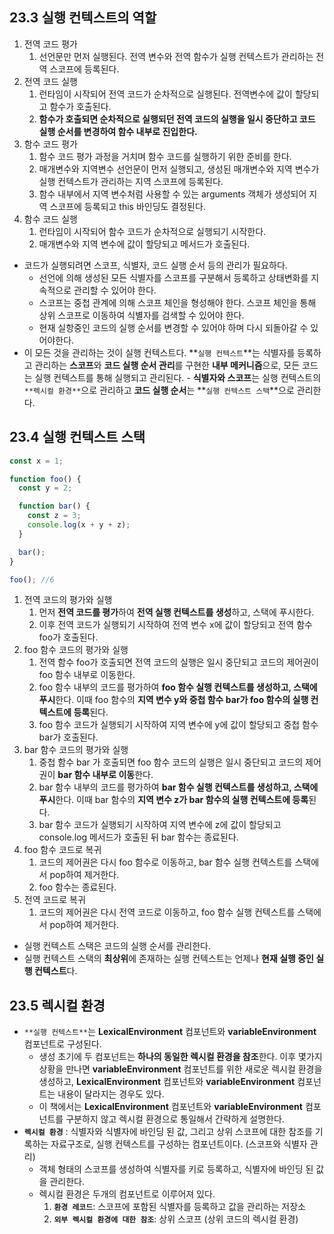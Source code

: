 ## 23.3 실행 컨텍스트의 역할

1. 전역 코드 평가
   1. 선언문만 먼저 실행된다. 전역 변수와 전역 함수가 실행 컨텍스트가 관리하는 전역 스코프에 등록된다.
2. 전역 코드 실행
   1. 런타임이 시작되어 전역 코드가 순차적으로 실행된다. 전역변수에 값이 할당되고 함수가 호출된다.
   2. **함수가 호출되면 순차적으로 실행되던 전역 코드의 실행을 일시 중단하고 코드 실행 순서를 변경하여 함수 내부로 진입한다.**
3. 함수 코드 평가
   1. 함수 코드 평가 과정을 거치며 함수 코드를 실행하기 위한 준비를 한다.
   2. 매개변수와 지역변수 선언문이 먼저 실행되고, 생성된 매개변수와 지역 변수가 실행 컨텍스트가 관리하는 지역 스코프에 등록된다.
   3. 함수 내부에서 지역 변수처럼 사용할 수 있는 arguments 객체가 생성되어 지역 스코프에 등록되고 this 바인딩도 결정된다.
4. 함수 코드 실행
   1. 런타임이 시작되어 함수 코드가 순차적으로 실행되기 시작한다.
   2. 매개변수와 지역 변수에 값이 할당되고 메서드가 호출된다.

- 코드가 실행되려면 스코프, 식별자, 코드 실행 순서 등의 관리가 필요하다.
  - 선언에 의해 생성된 모든 식별자를 스코프를 구분해서 등록하고 상태변화를 지속적으로 관리할 수 있어야 한다.
  - 스코프는 중첩 관계에 의해 스코프 체인을 형성해야 한다. 스코프 체인을 통해 상위 스코프로 이동하여 식별자를 검색할 수 있어야 한다.
  - 현재 실항중인 코드의 실행 순서를 변경할 수 있어야 하며 다시 되돌아갈 수 있어야한다.
- 이 모든 것을 관리하는 것이 실행 컨텍스트다.
  **`실행 컨텍스트`**는 식별자를 등록하고 관리하는 **스코프**와 **코드 실행 순서 관리**를 구현한 **내부 메커니즘**으로, 모든 코드는 실행 컨텍스트를 통해 실행되고 관리된다. - **식별자와 스코프**는 실행 컨텍스트의 `**렉시컬 환경**`으로 관리하고
  **코드 실행 순서**는 **`실행 컨텍스트 스택`**으로 관리한다.

## 23.4 실행 컨텍스트 스택

```jsx
const x = 1;

function foo() {
  const y = 2;

  function bar() {
    const z = 3;
    console.log(x + y + z);
  }

  bar();
}

foo(); //6
```

1. 전역 코드의 평가와 실행
   1. 먼저 **전역 코드를 평가**하여 **전역 실행 컨텍스트를 생성**하고, 스택에 푸시한다.
   2. 이후 전역 코드가 실행되기 시작하여 전역 변수 x에 값이 할당되고 전역 함수 foo가 호출된다.
2. foo 함수 코드의 평가와 실행
   1. 전역 함수 foo가 호출되면 전역 코드의 실행은 일시 중단되고 코드의 제어권이 foo 함수 내부로 이동한다.
   2. foo 함수 내부의 코드를 평가하여 **foo 함수 실행 컨텍스트를 생성하고, 스택에 푸시**한다.
      이때 foo 함수의 **지역 변수 y와 중첩 함수 bar가 foo 함수의 실행 컨텍스트에 등록**된다.
   3. foo 함수 코드가 실행되기 시작하여 지역 변수에 y에 값이 할당되고 중첩 함수 bar가 호출된다.
3. bar 함수 코드의 평가와 실행
   1. 중첩 함수 bar 가 호출되면 foo 함수 코드의 실행은 일시 중단되고 코드의 제어권이 **bar 함수 내부로 이동**한다.
   2. bar 함수 내부의 코드를 평가하여 **bar 함수 실행 컨텍스트를 생성하고, 스택에 푸시**한다.
      이때 bar 함수의 **지역 변수 z가 bar 함수의 실행 컨텍스트에 등록**된다.
   3. bar 함수 코드가 실행되기 시작하여 지역 변수에 z에 값이 할당되고 console.log 메서드가 호출된 뒤 bar 함수는 종료된다.
4. foo 함수 코드로 복귀
   1. 코드의 제어권은 다시 foo 함수로 이동하고, bar 함수 실행 컨텍스트를 스택에서 pop하여 제거한다.
   2. foo 함수는 종료된다.
5. 전역 코드로 복귀
   1. 코드의 제어권은 다시 전역 코드로 이동하고, foo 함수 실행 컨텍스트를 스택에서 pop하여 제거한다.

- 실행 컨텍스트 스택은 코드의 실행 순서를 관리한다.
- 실행 컨텍스트 스택의 **최상위**에 존재하는 실행 컨텍스트는 언제나 **현재 실행 중인 실행 컨텍스트**다.

## 23.5 렉시컬 환경

- `**실행 컨텍스트**`는 **LexicalEnvironment** 컴포넌트와 **variableEnvironment** 컴포넌트로 구성된다.
  - 생성 초기에 두 컴포넌트는 **하나의 동일한 렉시컬 환경을 참조**한다.
    이후 몇가지 상황을 만나면 **variableEnvironment** 컴포넌트를 위한 새로운 렉시컬 환경을 생성하고, **LexicalEnvironment** 컴포넌트와 **variableEnvironment** 컴포넌트는 내용이 달라지는 경우도 있다.
  - 이 책에서는 **LexicalEnvironment** 컴포넌트와 **variableEnvironment** 컴포넌트를 구분하지 않고 렉시컬 환경으로 통일해서 간략하게 설명한다.
- **`렉시컬 환경`** : 식별자와 식별자에 바인딩 된 값, 그리고 상위 스코프에 대한 참조를 기록하는 자료구조로, 실행 컨텍스트를 구성하는 컴포넌트이다. (스코프와 식별자 관리)
  - 객체 형태의 스코프를 생성하여 식별자를 키로 등록하고, 식별자에 바인딩 된 값을 관리한다.
  - 렉시컬 환경은 두개의 컴포넌트로 이루어져 있다.
    1. **`환경 레코드`**: 스코프에 포함된 식별자를 등록하고 값을 관리하는 저장소
    2. **`외부 렉시컬 환경에 대한 참조`**: 상위 스코프 (상위 코드의 렉시컬 환경)

